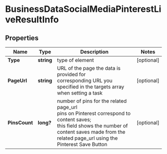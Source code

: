 # BusinessDataSocialMediaPinterestLiveResultInfo


## Properties

| Name | Type | Description | Notes |
|------------ | ------------- | ------------- | -------------|
**Type** | **string** | type of element |[optional]|
**PageUrl** | **string** | URL of the page the data is provided for<br>corresponding URL you specified in the targets array when setting a task |[optional]|
**PinsCount** | **long?** | number of pins for the related page_url<br>pins on Pinterest correspond to content saves;<br>this field shows the number of content saves made from the related page_url using the Pinterest Save Button |[optional]|